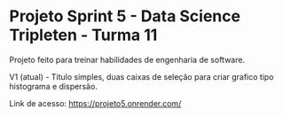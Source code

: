 # Projeto Sprint 5 - Data Science Tripleten - Turma 11

Projeto feito para treinar habilidades de engenharia de software. 

V1 (atual) - Titulo simples, duas caixas de seleção para criar grafico tipo histograma e dispersão. 


Link de acesso: https://projeto5.onrender.com/
